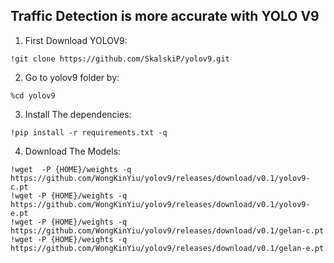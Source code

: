 ## Traffic Detection is more accurate with YOLO V9

1. First Download YOLOV9:

```
!git clone https://github.com/SkalskiP/yolov9.git
```

2. Go to yolov9 folder by:

```
%cd yolov9
```

3. Install The dependencies:

```
!pip install -r requirements.txt -q
```

4. Download The Models:

```
!wget  -P {HOME}/weights -q https://github.com/WongKinYiu/yolov9/releases/download/v0.1/yolov9-c.pt
!wget -P {HOME}/weights -q https://github.com/WongKinYiu/yolov9/releases/download/v0.1/yolov9-e.pt
!wget -P {HOME}/weights -q https://github.com/WongKinYiu/yolov9/releases/download/v0.1/gelan-c.pt
!wget -P {HOME}/weights -q https://github.com/WongKinYiu/yolov9/releases/download/v0.1/gelan-e.pt
```
